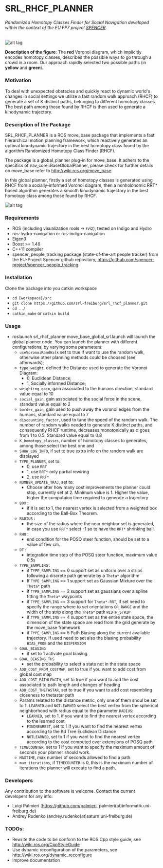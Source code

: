 # SRL_RHCF_PLANNER 
###### Randomized Homotopy Classes Finder for Social Navigation developed within the context of the EU FP7 project [SPENCER](http://www.spencer.eu).


![alt tag](http://www2.informatik.uni-freiburg.de/~palmieri/images/cover_girl.png)

**Description of the figure**: The **red** Voronoi diagram, which implicitly encodes homotopy classes, describes the possible ways to go through a crowd in a room. Our approach rapidly selected two possible paths (in **yellow** and **green**).

### Motivation 
To deal with unexpected obstacles and quickly react to dynamic world's changes in social settings we utilize a fast random walk approach (RHCF) to generate a set of K distinct paths, belonging to different homotopy classes. The best path among those found by RHCF is then used to generate a kinodynamic trajectory.


### Description of the Package
SRL_RHCF_PLANNER is a ROS move_base package that implements a fast hierarchical motion
planning framework, which reactively generates an optimal kinodynamic
trajectory in the best homotopy class found by the algorithm Randomized Homotopy
Class Finder (RHCF).

The package is a global_planner plug-in for move_base. It adhers to the specifics of nav_core::BaseGlobalPlanner, please check for further details on move_base refer to http://wiki.ros.org/move_base.

In this global planner, firstly a set of homotopy classes is generated using RHCF from a socially-informed Voronoi diagram, then a nonholonomic RRT* based algorithm generates a smooth kinodynamic trajectory in the best homotopy
class among those found by RHCF.


![alt tag](https://docs.google.com/drawings/d/1pJRteOwdmayL_jTUQHmQ1CtwFKKFfWJJI9OUvlbb_wc/pub?w=480&h=360)

### Requirements
* ROS (including visualization rools -> rviz), tested on Indigo and Hydro
* ros-hydro-navigation or ros-indigo-navigation
* Eigen3
* Boost >= 1.46
* C++11 compiler
* spencer_people_tracking package (state-of-the-art people tracker) from the EU-Project Spencer github repository, https://github.com/spencer-project/spencer_people_tracking

### Installation

Clone the package into you catkin workspace
- `cd [workspace]/src`
- `git clone https://github.com/srl-freiburg/srl_rhcf_planner.git`
- `cd ../`
- `catkin_make` or `catkin build`

### Usage
- roslaunch srl_rhcf_planner move_base_global_srl.launch will launch the global planner node. You can launch the planner with different configurations, by varying some parameters:
  - `useVoronoiRandWalk` set to true if want to use the random walk, otherwise other planning methods could be choosed (see afterwards);  
  - `type_weight`, defined the Distance used to generate the Voronoi Diagram: 
    -   0, Euclidean Distance;
    -   1, Socially informed Distance;
  - `weighting_gain`, gain associated to the humans direction, standard value equal to 10
  - `social_gain`, gain associated to the social force in the scene, standard value equal to 2
  - `border_gain`, gain used to push away the voronoi edges from the humans, standard value equal to 7
  - `discounting_factor`, used to tune the speed of the random walk. The number of random walks needed to generate K distinct paths, and consequently RHCF runtime, decreases monotonically as α goes from 1 to 0.5. Standard value equal to 0.8
  - `K_homotopy_classes`, number of homotopy classes to generates, among those select the best one and 
  - `SHOW_LOG_INFO`, if set to true extra info on the random walk are displayed
  - `TYPE_PLANNER`, set to:
    - 0, use `RRT`
    - 1, use `RRT*` only partial rewiring
    - 2, use `RRT*`
  - `NUMBER_UPDATE_TRAJ`, set to:
    - Choose after how many cost improvements the planner could stop, currently set at 2. Minimum value is 1. Higher the value, higher the computaion time required to generate a trajectory
  - `BOX` :
    - if it is set to 1, the nearest vertex is selected from a weighted box according to the Ball-Box Theorem.
  - `RADIUS` :
    - the size of the radius where the near neighbor set is generated, in case you use `RRT*` select -1 so to have the `RRT*` shrinking ball.
  - `RHO` :
    - end condition for the POSQ steer function, should be set to a value of few cm.
  - `DT` :
    - integration time step of the POSQ steer function, maximum value 0.5s
  - `TYPE_SAMPLING` :
    - if `TYPE_SAMPLING` == 0 support set as uniform over a strips following a discrete path generate by a `Theta*` algorithm
    - If `TYPE_SAMPLING` == 1 support set as Gaussian Mixture over the `Theta*` path
    - if `TYPE_SAMPLING` == 2 support set as gaussians over a spline fitting the `Theta*` waypoints
    - if `TYPE_SAMPLING` == 3 support for `Theta*-RRT`, if set need to specify the range where to set orientations `OR_RANGE` and the width of the strip along the `Theta*` path `WIDTH_STRIP`
    - if `TYPE_SAMPLING` == 4 support set as the entire state space, the dimension of the state space are read from the grid generate by the move_base framework
    - if `TYPE_SAMPLING` == 5 Path Biasing along the current available trajectory. If used need to set also the biasing probability `BIAS_PROB` and the `DISPERSION`
  - `GOAL_BIASING`
    - if set to 1 activate goal biasing.
  - `GOAL_BIASING_THS`
    - set the probability to select a state not in the state space
  - `ADD_COST_FROM_COSTMAP`, set to true if you want to add cost from global cost map
  - `ADD_COST_PATHLENGTH`, set to true if you want to add the cost associated to path length and changes of heading
  - `ADD_COST_THETASTAR`, set to true if you want to add cost resembling closeness to thetastar path
  - Params related to the distance metric, only one of them shoul be set to 1. `LEARNED` and `NOTLEARNED` select the best vertex from the spherical neighborhood with radius equal to the parameter `RADIUS`:
    - `LEARNED`, set to 1, if you want to find the nearest vertex according to the learned cost
    - `FINDNEAREST`, set to 1 if you want to find the nearest vertex according to the Kd Tree Euclidean Distance
    - `NOTLEARNED`, set to 1 if you want to find the nearest vertex according to the cost computed over extensions of POSQ path
  - `TIMECOUNTER`, set to 1 if you want to specify the maximum amount of seconds your planner should work.
  - `MAXTIME`, max number of seconds allowed to find a path
  - `max_iterations`, if `TIMECOUNTER` is 0, this is the maximum number of iterations the planner will execute to find a path,

### Developers
Any contribution to the software is welcome. Contact the current developers for any info: 
* Luigi Palmieri (https://github.com/palmieri, palmieri(at)informatik.uni-freiburg.de)
* Andrey Rudenko (andrey.rudenko(at)saturn.uni-freiburg.de)

### TODOs:
* Rewrite the code to be conform to the ROS Cpp style guide, see http://wiki.ros.org/CppStyleGuide
* Use dynamic reconfiguration of the parameters, see http://wiki.ros.org/dynamic_reconfigure
* Improve documentation
